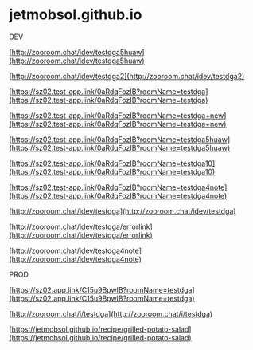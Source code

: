 # jetmobsol.github.io

DEV

[http://zooroom.chat/idev/testdga5huaw](http://zooroom.chat/idev/testdga5huaw)

[http://zooroom.chat/idev/testdga2](http://zooroom.chat/idev/testdga2)

[https://sz02.test-app.link/0aRdqFozIB?roomName=testdga](https://sz02.test-app.link/0aRdqFozIB?roomName=testdga)

[https://sz02.test-app.link/0aRdqFozIB?roomName=testdga+new](https://sz02.test-app.link/0aRdqFozIB?roomName=testdga+new)

[https://sz02.test-app.link/0aRdqFozIB?roomName=testdga5huaw](https://sz02.test-app.link/0aRdqFozIB?roomName=testdga5huaw)

[https://sz02.test-app.link/0aRdqFozIB?roomName=testdga10](https://sz02.test-app.link/0aRdqFozIB?roomName=testdga10)

[https://sz02.test-app.link/0aRdqFozIB?roomName=testdga4note](https://sz02.test-app.link/0aRdqFozIB?roomName=testdga4note)

[http://zooroom.chat/idev/testdga](http://zooroom.chat/idev/testdga)

[http://zooroom.chat/idev/testdga/errorlink](http://zooroom.chat/idev/testdga/errorlink)

[http://zooroom.chat/idev/testdga4note](http://zooroom.chat/idev/testdga4note)



PROD     

[https://sz02.app.link/C15u9BpwIB?roomName=testdga](https://sz02.app.link/C15u9BpwIB?roomName=testdga)

[http://zooroom.chat/i/testdga](http://zooroom.chat/i/testdga)



[https://jetmobsol.github.io/recipe/grilled-potato-salad](https://jetmobsol.github.io/recipe/grilled-potato-salad)
